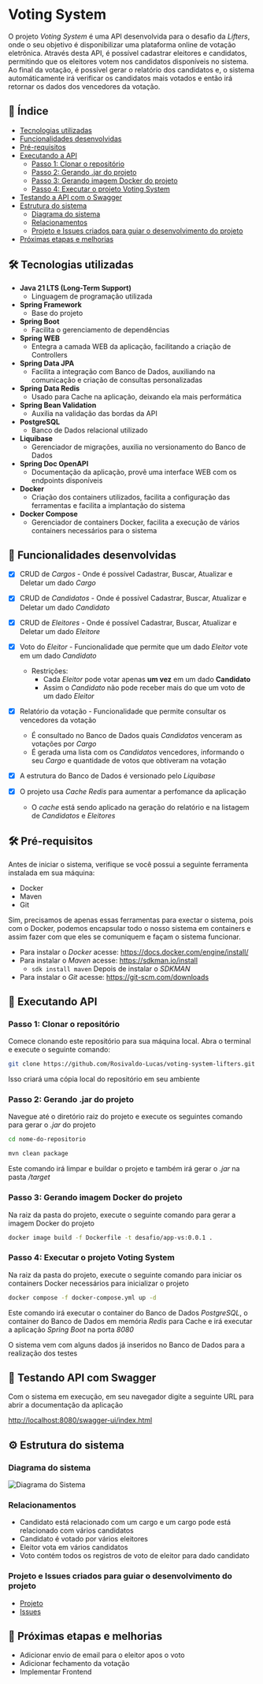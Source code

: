 # Voting System

O projeto *Voting System* é uma API desenvolvida para o desafio da *Lifters*, onde o seu objetivo é disponibilizar
uma plataforma online de votação eletrônica. Através desta API, é possível cadastrar eleitores e candidatos, permitindo
que os eleitores votem nos candidatos disponíveis no sistema. Ao final da votação, é possível gerar o relatório dos candidatos e,
o sistema automáticamente irá verificar os candidatos mais votados e então irá retornar os dados dos vencedores da votação.

## 📖 Índice

- [Tecnologias utilizadas](#-tecnologias-utilizadas)
- [Funcionalidades desenvolvidas](#-funcionalidades-desenvolvidas)
- [Pré-requisitos](#-pré-requisitos)
- [Executando a API](#-executando-a-api)
  - [Passo 1: Clonar o repositório](#passo-1-clonar-o-repositório)
  - [Passo 2: Gerando .jar do projeto](#passo-2-gerando-jar-do-projeto)
  - [Passo 3: Gerando imagem Docker do projeto](#passo-3-gerando-imagem-docker-do-projeto)
  - [Passo 4: Executar o projeto Voting System](#passo-4-executar-o-projeto-voting-system)
- [Testando a API com o Swagger](#-testando-api-com-swagger)
- [Estrutura do sistema](#-estrutura-do-sistema)
  - [Diagrama do sistema](#diagrama-do-sistema)
  - [Relacionamentos](#relacionamentos)
  - [Projeto e Issues criados para guiar o desenvolvimento do projeto](#projeto-e-issues-criados-para-guiar-o-desenvolvimento-do-projeto)
- [Próximas etapas e melhorias](#-próximas-etapas-e-melhorias)

## 🛠️ Tecnologias utilizadas

- **Java 21 LTS (Long-Term Support)**
  - Linguagem de programação utilizada
- **Spring Framework**
  - Base do projeto
- **Spring Boot**
  - Facilita o gerenciamento de dependências
- **Spring WEB**
  - Entegra a camada WEB da aplicação, facilitando a criação de Controllers
- **Spring Data JPA**
  - Facilita a integração com Banco de Dados, auxiliando na comunicação e criação de consultas personalizadas
- **Spring Data Redis**
  - Usado para Cache na aplicação, deixando ela mais performática
- **Spring Bean Validation**
  - Auxilia na validação das bordas da API
- **PostgreSQL**
  - Banco de Dados relacional utilizado
- **Liquibase**
  - Gerenciador de migrações, auxilia no versionamento do Banco de Dados
- **Spring Doc OpenAPI**
  - Documentação da aplicação, provê uma interface WEB com os endpoints disponíveis
- **Docker**
  - Criação dos containers utilizados, facilita a configuração das ferramentas e facilita a implantação do sistema
- **Docker Compose**
  - Gerenciador de containers Docker, facilita a execução de vários containers necessários para o sistema

## 🚀 Funcionalidades desenvolvidas

- [x] CRUD de *Cargos* - Onde é possível Cadastrar, Buscar, Atualizar e Deletar um dado *Cargo*
- [x] CRUD de *Candidatos* - Onde é possível Cadastrar, Buscar, Atualizar e Deletar um dado *Candidato*
- [x] CRUD de *Eleitores* - Onde é possível Cadastrar, Buscar, Atualizar e Deletar um dado *Eleitore*


- [x] Voto do *Eleitor* - Funcionalidade que permite que um dado *Eleitor* vote em um dado *Candidato*
  - Restrições:
    - Cada *Eleitor* pode votar apenas **um vez** em um dado **Candidato**
    - Assim o *Candidato* não pode receber mais do que um voto de um dado _Eleitor_


- [x] Relatório da votação - Funcionalidade que permite consultar os vencedores da votação
  - É consultado no Banco de Dados quais *Candidatos* venceram as votações por *Cargo*
  - É gerada uma lista com os _Candidatos_ vencedores, informando o seu _Cargo_ e quantidade de votos que obtiveram na votação


- [x] A estrutura do Banco de Dados é versionado pelo _Liquibase_
- [x] O projeto usa _Cache Redis_ para aumentar a perfomance da aplicação
  - O _cache_ está sendo aplicado na geração do relatório e na listagem de _Candidatos_ e _Eleitores_

## 🛠️ Pré-requisitos

Antes de iniciar o sistema, verifique se você possui a seguinte ferramenta instalada em sua máquina:

- Docker
- Maven
- Git

Sim, precisamos de apenas essas ferramentas para exectar o sistema, pois com o Docker, podemos encapsular todo o nosso sistema
em containers e assim fazer com que eles se comuniquem e façam o sistema funcionar.

- Para instalar o *Docker* acesse: https://docs.docker.com/engine/install/
- Para instalar o *Maven* acesse: https://sdkman.io/install
  - ```sdk install maven``` Depois de instalar o *SDKMAN*
- Para instalar o *Git* acesse: https://git-scm.com/downloads

## 🚀 Executando API

### Passo 1: Clonar o repositório

Comece clonando este repositório para sua máquina local. Abra o terminal e execute o seguinte comando:

```bash
git clone https://github.com/Rosivaldo-Lucas/voting-system-lifters.git
```

Isso criará uma cópia local do repositório em seu ambiente

### Passo 2: Gerando .jar do projeto

Navegue até o diretório raiz do projeto e execute os seguintes comando para gerar o *.jar* do projeto

```bash
cd nome-do-repositorio
```

```bash
mvn clean package
```

Este comando irá limpar e buildar o projeto e também irá gerar o *.jar* na pasta */target*

### Passo 3: Gerando imagem Docker do projeto

Na raiz da pasta do projeto, execute o seguinte comando para gerar a imagem Docker do projeto

```bash
docker image build -f Dockerfile -t desafio/app-vs:0.0.1 .
```

### Passo 4: Executar o projeto Voting System

Na raiz da pasta do projeto, execute o seguinte comando para iniciar os containers Docker necessários para inicializar o projeto

```bash
docker compose -f docker-compose.yml up -d
```

Este comando irá executar o container do Banco de Dados *PostgreSQL*, o container do Banco de Dados em memória *Redis* para Cache
e irá executar a aplicação *Spring Boot* na porta *8080*

O sistema vem com alguns dados já inseridos no Banco de Dados para a realização dos testes

## 📝 Testando API com Swagger

Com o sistema em execução, em seu navegador digite a seguinte URL para abrir a documentação da aplicação

[http://localhost:8080/swagger-ui/index.html](http://localhost:8080/swagger-ui/index.html)

## ⚙️ Estrutura do sistema

### Diagrama do sistema

![Diagrama do Sistema](../docs/diagrama-sistema.png)

### Relacionamentos

- Candidato está relacionado com um cargo e um cargo pode está relacionado com vários candidatos
- Candidato é votado por vários eleitores
- Eleitor vota em vários candidatos
- Voto contém todos os registros de voto de eleitor para dado candidato

### Projeto e Issues criados para guiar o desenvolvimento do projeto

- [Projeto](https://github.com/users/Rosivaldo-Lucas/projects/5/views/1)
- [Issues](https://github.com/Rosivaldo-Lucas/voting-system-lifters/issues?q=is%3Aissue+is%3Aclosed)

## 🚀 Próximas etapas e melhorias

- Adicionar envio de email para o eleitor apos o voto
- Adicionar fechamento da votação
- Implementar Frontend
